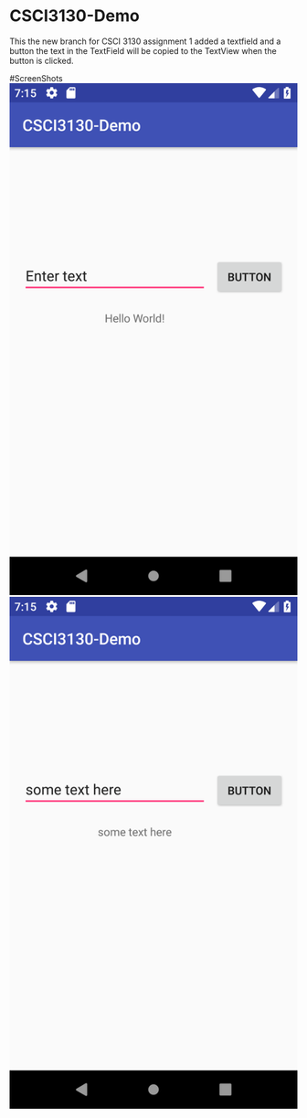 # CSCI3130-Demo
This the new branch for CSCI 3130 assignment 1 
added a textfield and a button
the text in the TextField will be copied to the TextView when the button is clicked.

#ScreenShots
![alt text](https://github.com/DanielZhang17/CSCI3130-Demo/blob/newUIElements/screenshots/Screenshot_1.png)
![alt text](https://github.com/DanielZhang17/CSCI3130-Demo/blob/newUIElements/screenshots/Screenshot_2.png)
